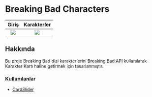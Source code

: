 # Breaking Bad Characters

Giriş             |  Karakterler
:-------------------------:|:-------------------------:
![](http://i.epvpimg.com/ImgKbab.png)  |  ![](http://i.epvpimg.com/LeS9eab.png)

## Hakkında
Bu proje Breaking Bad dizi karakterlerini [Breaking Bad API](https://breakingbadapi.com "Breaking Bad API") kullanılarak Karakter Kartı haline getirmek için tasarlanmıştır.

### Kullanılanlar
- [CardSlider](https://github.com/Ramotion/cardslider "CardSlider")

